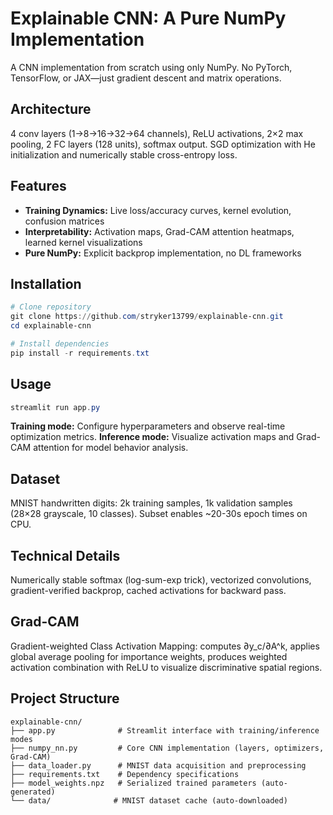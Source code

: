 # Explainable CNN: A Pure NumPy Implementation

A CNN implementation from scratch using only NumPy. No PyTorch, TensorFlow, or JAX—just gradient descent and matrix operations.


## Architecture

4 conv layers (1→8→16→32→64 channels), ReLU activations, 2×2 max pooling, 2 FC layers (128 units), softmax output. SGD optimization with He initialization and numerically stable cross-entropy loss.

## Features

- **Training Dynamics:** Live loss/accuracy curves, kernel evolution, confusion matrices
- **Interpretability:** Activation maps, Grad-CAM attention heatmaps, learned kernel visualizations
- **Pure NumPy:** Explicit backprop implementation, no DL frameworks

## Installation

```powershell
# Clone repository
git clone https://github.com/stryker13799/explainable-cnn.git
cd explainable-cnn

# Install dependencies
pip install -r requirements.txt
```

## Usage

```powershell
streamlit run app.py
```

**Training mode:** Configure hyperparameters and observe real-time optimization metrics.
**Inference mode:** Visualize activation maps and Grad-CAM attention for model behavior analysis.

## Dataset

MNIST handwritten digits: 2k training samples, 1k validation samples (28×28 grayscale, 10 classes). Subset enables ~20-30s epoch times on CPU.

## Technical Details

Numerically stable softmax (log-sum-exp trick), vectorized convolutions, gradient-verified backprop, cached activations for backward pass.

## Grad-CAM

Gradient-weighted Class Activation Mapping: computes ∂y_c/∂A^k, applies global average pooling for importance weights, produces weighted activation combination with ReLU to visualize discriminative spatial regions.

## Project Structure

```
explainable-cnn/
├── app.py              # Streamlit interface with training/inference modes
├── numpy_nn.py         # Core CNN implementation (layers, optimizers, Grad-CAM)
├── data_loader.py      # MNIST data acquisition and preprocessing
├── requirements.txt    # Dependency specifications
├── model_weights.npz   # Serialized trained parameters (auto-generated)
└── data/              # MNIST dataset cache (auto-downloaded)
```
